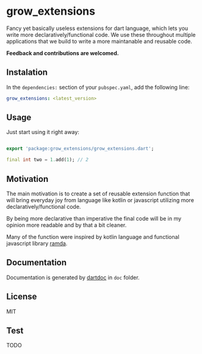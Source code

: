 # grow_extensions

Fancy yet basically useless extensions for dart language, which lets you write more declaratively/functional code. We use these throughout multiple applications that we build to write a more maintanable and reusable code.

**Feedback and contributions are welcomed.**

## Instalation

In the `dependencies:` section of your `pubspec.yaml`, add the following line:

```yaml
grow_extensions: <latest_version>
```

## Usage

Just start using it right away:

```dart

export 'package:grow_extensions/grow_extensions.dart';

final int two = 1.add(1); // 2
```

## Motivation

The main motivation is to create a set of reusable extension function that will bring everyday joy from language like
kotlin or javascript utilizing more declaratively/functional code.

By being more declarative than imperative the final code will be in my opinion more readable and by that a bit cleaner.

Many of the function were inspired by kotlin language and functional javascript library [ramda](https://ramdajs.com/).

## Documentation

Documentation is generated by [dartdoc](https://pub.dev/packages/dartdoc) in `doc` folder.

## License

MIT

## Test

TODO
